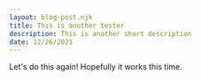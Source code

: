 ```yaml
---
layout: blog-post.njk
title: This is another tester
description: This is another short description
date: 12/26/2021
---
```

Let's do this again! Hopefully it works this time.